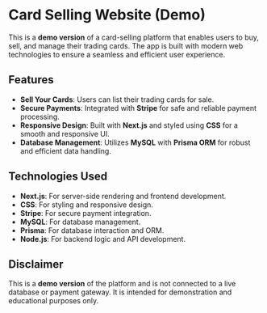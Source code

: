 # **Card Selling Website (Demo)**

This is a **demo version** of a card-selling platform that enables users to buy, sell, and manage their trading cards. The app is built with modern web technologies to ensure a seamless and efficient user experience.

## **Features**
- **Sell Your Cards**: Users can list their trading cards for sale.  
- **Secure Payments**: Integrated with **Stripe** for safe and reliable payment processing.  
- **Responsive Design**: Built with **Next.js** and styled using **CSS** for a smooth and responsive UI.  
- **Database Management**: Utilizes **MySQL** with **Prisma ORM** for robust and efficient data handling.

## **Technologies Used**
- **Next.js**: For server-side rendering and frontend development.  
- **CSS**: For styling and responsive design.  
- **Stripe**: For secure payment integration.  
- **MySQL**: For database management.  
- **Prisma**: For database interaction and ORM.  
- **Node.js**: For backend logic and API development.  

## **Disclaimer**
This is a **demo version** of the platform and is not connected to a live database or payment gateway. It is intended for demonstration and educational purposes only.

